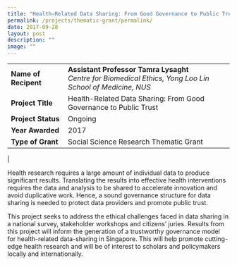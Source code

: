 ```yaml
---
title: "Health–Related Data Sharing: From Good Governance to Public Trust"
permalink: /projects/thematic-grant/permalink/
date: 2017-09-28
layout: post
description: ""
image: ""
---
```

|  |  |
|---|---|
| **Name of Recipent** | **Assistant Professor Tamra Lysaght**<br>_Centre for Biomedical Ethics, Yong Loo Lin School of Medicine, NUS_ |
| **Project Title** | Health-Related Data Sharing: From Good Governance to Public Trust |
| **Project Status** | Ongoing |
| **Year Awarded** | 2017 |
| **Type of Grant** | Social Science Research Thematic Grant |
|

Health research requires a large amount of individual data to produce significant results. Translating the results into effective health interventions requires the data and analysis to be shared to accelerate innovation and avoid duplicative work. Hence, a sound governance structure for data sharing is needed to protect data providers and promote public trust. 

This project seeks to address the ethical challenges faced in data sharing in a national survey, stakeholder workshops and citizens’ juries. Results from this project will inform the generation of a trustworthy governance model for health-related data-sharing in Singapore. This will help promote cutting-edge health research and will be of interest to scholars and policymakers locally and internationally.